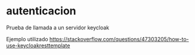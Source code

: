 # autenticacion
Prueba de llamada a un servidor keycloak

Ejemplo utilizado https://stackoverflow.com/questions/47303205/how-to-use-keycloakresttemplate
